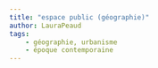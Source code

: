 ```yaml
---
title: "espace public (géographie)"
author: LauraPeaud
tags:
    - géographie, urbanisme
    - époque contemporaine
---
```

